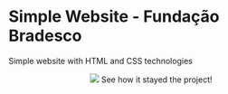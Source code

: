 # Simple Website - Fundação Bradesco
Simple website with HTML and CSS technologies



<p align="center"> 
<img src="./image/website.gif">
See how it stayed the project!
</p>

